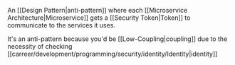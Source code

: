 An [[Design Pattern|anti-pattern]] where each [[Microservice Architecture|Microservice]] gets a [[Security Token|Token]] to communicate to the services it uses.

It's an anti-pattern because you'd be [[Low-Coupling|coupling]] due to the necessity of checking [[carreer/development/programming/security/identity/Identity|identity]]